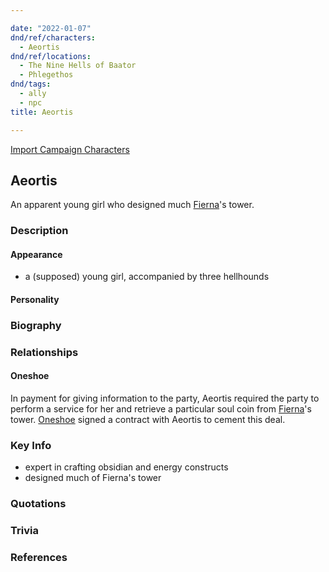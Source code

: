 ```yaml
---

date: "2022-01-07"
dnd/ref/characters:
  - Aeortis
dnd/ref/locations:
  - The Nine Hells of Baator
  - Phlegethos
dnd/tags:
  - ally
  - npc
title: Aeortis

---
```


[Import Campaign Characters](/dnd/characters/)

## Aeortis

An apparent young girl who designed much [Fierna](/dnd/npcs/fierna)'s tower.

### Description

#### Appearance

- a (supposed) young girl, accompanied by three hellhounds

#### Personality

### Biography

### Relationships

#### Oneshoe

In payment for giving information to the party, Aeortis required the party to perform a service for her and retrieve a particular soul coin from [Fierna](/dnd/npcs/fierna)'s tower. [Oneshoe](/dnd/characters/oneshoe) signed a contract with Aeortis to cement this deal.

### Key Info

- expert in crafting obsidian and energy constructs
- designed much of Fierna's tower

### Quotations

### Trivia

### References
